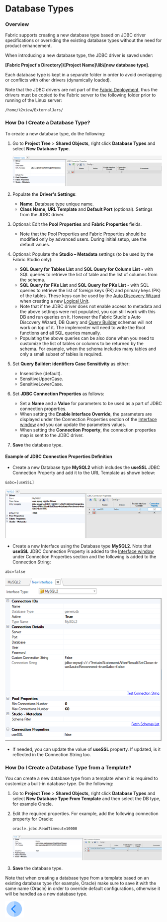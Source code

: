 # Database Types

### Overview

Fabric supports creating a new database type based on JDBC driver specifications or overriding the existing database types without the need for product enhancement. 

When introducing a new database type, the JDBC driver is saved under:

**[Fabric Project's Directory]\\[Project Name]\lib\\[new database type]**.

Each database type is kept in a separate folder in order to avoid overlapping or conflicts with other drivers (dynamically loaded).

Note that the JDBC drivers are not part of the [Fabric Deployment](/articles/01_fabric_overview/02_fabric_glossary.md#deployment), thus the drivers must be copied to the Fabric server to the following folder prior to running of the Linux server:

~~~
/home/k2view/ExternalJars/
~~~

### How Do I Create a Database Type?

To create a new database type, do the following:

1. Go to **Project Tree** > **Shared Objects**, right click **Database Types** and select **New Database Type**.

   ![image](images/05_10_1.PNG)

2. Populate the **Driver's Settings**: 

   * **Name**. Database type unique name.
   * **Class Name**, **URL Template** and **Default Port** (optional). Settings from the JDBC driver.

3. Optional: Edit the **Pool Properties** and **Fabric Properties** fields. 
   * Note that the Pool Properties and Fabric Properties should be modified only by advanced users. During initial setup, use the default values.

4. Optional: Populate the **Studio – Metadata** settings (to be used by the Fabric Studio only):
   * **SQL Query for Tables List** and **SQL Query for Column List** - with SQL queries to retrieve the list of table and the list of columns from the schema.
   * **SQL Query for FKs List** and **SQL Query for PKs List** - with SQL queries to retrieve the list of foreign keys (FK) and primary keys (PK) of the tables. These keys can be used by the [Auto Discovery Wizard](/articles/03_logical_units/06_auto_discovery_wizard.md) when creating a new [Logical Unit](/articles/03_logical_units/01_LU_overview.md). 
   * Note that if the JDBC driver does not enable access to metadata and the above settings were not populated, you can still work with this DB and run queries on it. However the Fabric Studio's Auto Discovery Wizard, DB Query and [Query Builder](/articles/11_query_builder/02_query_builder_window.md) schemas will not work on top of it. The implementer will need to write the Root functions and all SQL queries manually. 
   * Populating the above queries can be also done when you need to customize the list of tables or columns to be returned by the schema. For example, when the schema includes many tables and only a small subset of tables is required.
5. Set **Query Builder: identifiers Case Sensitivity** as either:
   * Insensitive (default).
   * SensitiveUpperCase.
   * SensitiveLowerCase.
6. Set **JDBC Connection Properties** as follows:
   * Set a **Name** and a **Value** for parameters to be used as a part of JDBC connection properties.
   * When setting the **Enable Interface Override**, the parameters are displayed under the Connection Properties section of the [Interface window](03_DB_interfaces_overview.md) and you can update the parameters values. 
   * When setting the **Connection Property**, the connection properties map is sent to the JDBC driver.
7. **Save** the database type.



#### Example of JDBC Connection Properties Definition

- Create a new Database type **MySQL2** which includes the **useSSL** JDBC Connection Property and add it to the URL Template as shown below:

~~~
&abc=[useSSL]
~~~

![image](images/05_10_3.PNG)



- Create a new Interface using the Database type **MySQL2**. Note that **useSSL** JDBC Connection Property is added to the [Interface window](03_DB_interfaces_overview.md) under Connection Properties section and the following is added to the Connection String:

~~~
abc=false
~~~

![image](images/05_10_4.PNG)

* If needed, you can update the value of **useSSL** property. If updated, is it reflected in the Connection String too.

### How Do I Create a Database Type from a Template?

You can create a new database type from a template when it is required to customize a built-in database type. Do the following:

1. Go to **Project Tree** > **Shared Objects**, right click **Database Types** and select **New Database Type From Template** and then select the DB type, for example Oracle.

2. Edit the required properties. For example, add the following connection property for Oracle:

   ~~~
   oracle.jdbc.ReadTimeout=10000
   ~~~

   ![image](images/05_10_2.PNG)

3. **Save** the database type. 

Note that when creating a database type from a template based on an existing database type (for example, Oracle) make sure to save it with the same name (Oracle) in order to override default configurations, otherwise it will be handled as a new database type.



[![Previous](/articles/images/Previous.png)](09_fabric_API_for_DB_interfaces.md)
